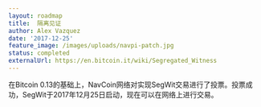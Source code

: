 ```yaml
---
layout: roadmap
title:  隔离见证
author: Alex Vazquez
date: '2017-12-25'
feature_image: /images/uploads/navpi-patch.jpg
status: completed
externalUrl: https://en.bitcoin.it/wiki/Segregated_Witness
---
```


在Bitcoin 0.13的基础上，NavCoin网络对实现SegWit交易进行了投票。投票成功，SegWit于2017年12月25日启动，现在可以在网络上进行交易。
